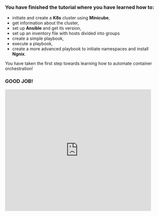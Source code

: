 ### You have finished the tutorial where you have learned how to:
- initiate and create a __K8s__ cluster using __Minicube__,
- get information about the cluster,
- set up __Ansible__ and get its version,
- set up an inventory file with hosts divided into groups
- create a simple playbook,
- execute a playbook,
- create a more advanced playbook to initiate namespaces and install __Ngnix__.

You have taken the first step towards learning how to automate container orchestration!

### GOOD JOB!

<iframe src="https://giphy.com/embed/IwAZ6dvvvaTtdI8SD5" width="480" height="400" frameBorder="0" class="giphy-embed" allowFullScreen></iframe>
